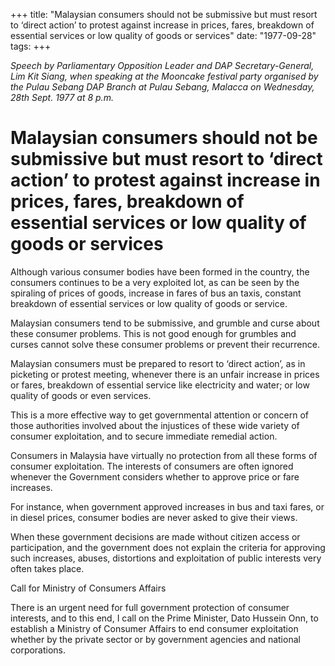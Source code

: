 +++ 
title: "Malaysian consumers should not be submissive but must resort to ‘direct action’ to protest against increase in prices, fares, breakdown of essential services or low quality of goods or services"
date: "1977-09-28"
tags:
+++

_Speech by Parliamentary Opposition Leader and DAP Secretary-General, Lim Kit Siang, when speaking at the Mooncake festival party organised by the Pulau Sebang DAP Branch at Pulau Sebang, Malacca on Wednesday, 28th Sept. 1977 at 8 p.m._

# Malaysian consumers should not be submissive but must resort to ‘direct action’ to protest against increase in prices, fares, breakdown of essential services or low quality of goods or services

Although various consumer bodies have been formed in the country, the consumers continues to be a very exploited lot, as can be seen by the spiraling of prices of goods, increase in fares of bus an taxis, constant breakdown of essential services or low quality of goods or service.</u>

Malaysian consumers tend to be submissive, and grumble and curse about these consumer problems. This is not good enough for grumbles and curses cannot solve these consumer problems or prevent their recurrence.

Malaysian consumers must be prepared to resort to ‘direct action’, as in picketing or protest meeting, whenever there is an unfair increase in prices or fares, breakdown of essential service like electricity and water; or low quality of goods or even services.

This is a more effective way to get governmental attention or concern of those authorities involved about the injustices of these wide variety of consumer exploitation, and to secure immediate remedial action.

Consumers in Malaysia have virtually no protection from all these forms of consumer exploitation. The interests of consumers are often ignored whenever the Government considers whether to approve price or fare increases.

For instance, when government approved increases in bus and taxi fares, or in diesel prices, consumer bodies are never asked to give their views.

When these government decisions are made without citizen access or participation, and the government does not explain the criteria for approving such increases, abuses, distortions and exploitation of public interests very often takes place.

Call for Ministry of Consumers Affairs

There is an urgent need for full government protection of consumer interests, and to this end, I call on the Prime Minister, Dato Hussein Onn, to establish a Ministry of Consumer Affairs to end consumer exploitation whether by the private sector or by government agencies and national corporations.
 
